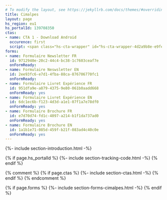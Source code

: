 ```yaml
---
# To modify the layout, see https://jekyllrb.com/docs/themes/#overriding-theme-defaults
title: Cimalpes
layout: page
hs_region: eu1
hs_portalId: 139708350
ctas:
- name: CTA 1 - Download Android
  occurence: first
  script: <span class="hs-cta-wrapper" id="hs-cta-wrapper-4d2a9b8e-e9fe-4ca5-816b-946ec9716dd4"><span class="hs-cta-node hs-cta-4d2a9b8e-e9fe-4ca5-816b-946ec9716dd4" id="hs-cta-4d2a9b8e-e9fe-4ca5-816b-946ec9716dd4"><!--[if lte IE 8]><div id="hs-cta-ie-element"></div><![endif]--><a href="https://hubspot-cta-redirect-eu1-prod.s3.amazonaws.com/cta/redirect/25969719/4d2a9b8e-e9fe-4ca5-816b-946ec9716dd4" ><img class="hs-cta-img" id="hs-cta-img-4d2a9b8e-e9fe-4ca5-816b-946ec9716dd4" style="border-width:0px;" src="https://hubspot-no-cache-eu1-prod.s3.amazonaws.com/cta/default/25969719/4d2a9b8e-e9fe-4ca5-816b-946ec9716dd4.png"  alt="Get it on Google Play"/></a></span><script charset="utf-8" src="https://js-eu1.hscta.net/cta/current.js"></script><script type="text/javascript"> hbspt.cta.load(25969719, '4d2a9b8e-e9fe-4ca5-816b-946ec9716dd4', {"useNewLoader":"true","region":"eu1"}); </script></span>
forms:
- name: Formulaire Newsletter FR
  id: 9712940e-20c2-44c4-bc38-1c7603ceaf7e
  onFormReady:
- name: Formulaire Neswsletter EN
  id: 2ee93fc6-e7d1-4fba-88ca-876706770fc1
  onFormReady:
- name: Formulaire Livret Expérience FR
  id: 951dfa9e-a879-4375-9e80-061b0aadd668
  onFormReady: yes
- name: Formulaire Livret Expérience EN
  id: 6dc1ec6b-f123-4d3d-a1e1-07f1a7e78df0
  onFormReady: yes
- name: Formulaire Brochure FR
  id: e7d70d74-fd1c-4097-a214-b1f1da737ad0
  onFormReady: yes
- name: Formulaire Brochure EN
  id: 1a1b1e71-085d-459f-b21f-083ad4c40c0e
  onFormReady: yes
---
```


{%- include section-introduction.html -%}

{% if page.hs_portalId %}
    {%- include section-tracking-code.html -%}
{% endif %}

{% comment %}
{% if page.ctas %}
    {%- include section-ctas.html -%}
{% endif %}
{% endcomment %}

{% if page.forms %}
    {%- include section-forms-cimalpes.html -%}
{% endif %}
